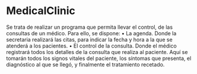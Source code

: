 # MedicalClinic
Se trata de realizar un programa que permita llevar el control, de las consultas de un médico. Para ello, se dispone: 
• La agenda. Donde la secretaria realizará las citas, para indicar la fecha y hora a la que se atenderá a los pacientes. 
• El control de la consulta. Donde el médico registrará todos los detalles de la consulta que realiza al paciente. Aquí se tomarán todos los signos vitales del paciente, los síntomas que presenta, el diagnóstico al que se llegó, y finalmente el tratamiento recetado.
